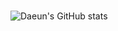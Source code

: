 > ###
> 
![Daeun's GitHub stats](https://github-readme-stats.vercel.app/api?username=daeundada&show_icons=true&theme=dark)
